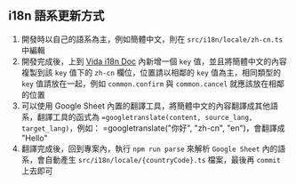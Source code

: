 ## i18n 語系更新方式

1. 開發時以自己的語系為主，例如簡體中文，則在 `src/i18n/locale/zh-cn.ts` 中編輯
2. 開發完成後，上到 [Vida i18n Doc](https://docs.google.com/spreadsheets/d/1y5SbViL42a3OryBFqRjvYLsemTifDEX7b9YbpVUxx5s/edit#gid=586357090) 內新增一個 `key` 值，並且將簡體中文的內容複製到該 `key` 值下的 `zh-cn` 欄位，位置請以相鄰的 `key` 值為主，相同類型的 `key` 值請放在一起，例如 `common.confirm` 與 `common.cancel` 就應該放在相鄰的位置
3. 可以使用 Google Sheet 內置的翻譯工具，將簡體中文的內容翻譯成其他語系，翻譯工具的函式為 `=googletranslate(content, source_lang, target_lang)`，例如： =googletranslate("你好", "zh-cn", "en")，會翻譯成 "Hello"
4. 翻譯完成後，回到專案內，執行 `npm run parse` 來解析 `Google Sheet` 內的語系，會自動產生 `src/i18n/locale/{countryCode}.ts` 檔案，最後再 `commit` 上去即可
